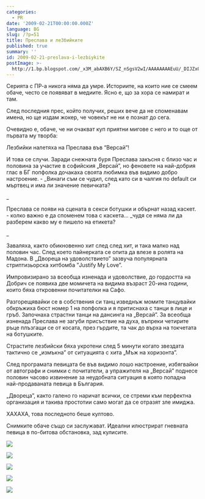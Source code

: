 ```yaml
---
categories:
  - PR
date: '2009-02-21T00:00:00.000Z'
language: BG
slug: /?p=51
title: Преслава и леЗбийките
published: true
summary: ''
id: 2009-02-21-preslava-i-lezbiykite
postImage: >-
  http://1.bp.blogspot.com/_x3M_abAXB6Y/SZ_nSgsV2wI/AAAAAAAAEuU/_DIJZx000YQ/s320/HPIM0905.jpg
---
```


Серията с ПР-а никога няма да умре. Историите, на които ние се смеем обаче, често се появяват в медиите. Ясно е, що за хора се намират и там.


След последния прес, който получих, реших вече да не споменавам имена, но ще издам жокер, че човекът не ни е познат до сега.


Очевидно е, обаче, че ни очакват куп приятни мигове с него и то още от първата му творба:


Лезбийки налетяха на Преслава във “Версай”!


И това се случи. Заради снежната буря Преслава закъсня с близо час и половина за участие в софийския „Версай”, но феновете на най-добрия глас в БГ попфолка дочакаха своята любимка във видимо добро настроение. - _Винаги съм се чудил, след като си в чалгия по default си мъртвец и има ли значение певичката?

_


Преслава се появи на сцената в секси ботушки и обърнат назад каскет. - колко важно е да споменем това с каскета... _чудя се няма ли да разберем какво му е пишело на етикета?

_


Заваляха, както обикновенно хит след след хит, и така малко над половин час. След което пайнерката се опита да влезе в ролята на Мадона. В „Двореца на удоволствието” зазвуча популярната стриптизьорска хитбомба ”Justify My Love”.


Импровизирано за всеобща изненада и удоволствие, до гордостта на Добрич се появиха две момичета на видима възраст 20-ина години, които бяха откровенни почитателки на Сафо.


Разгорещявайки се в собствения си танц изведнъж момите танцувайки обкръжиха бюст номер 1 на попфолка и я притиснаха с танци в лице и гръб. Започнаха страстни танци на дансинга на „Версай”. За всеобща изненада Преслава не загуби присъствие на духа, въпреки четирите ръце плъзгащи се от косата, през гърдите, та чак до върха на токчетата на ботушките.


Страстите лезбийски бяха укротени след 5 минути когато звездата тактично се „измъкна” от ситуацията с хита „Мъж на хоризонта”.


След програмата певицата бе във видимо лошо настроение, избягвайки от автографи и снимки с почитатели, а упражителя на „Версай” поднесе половин часово извинение за неудобната ситуация в която попадна най-продаваната певица в България.

„Двореца”, както галено го наричат всички, се стреми към перфектна организация и такива простотии само могат да се отразят зле имиджа.


ХАХАХА, това последното беше култово.


Снимките обаче също си заслужават. Идеални илюстрират гневната певица в по-битова обстановка, зад кулисите.

![](http://1.bp.blogspot.com/_x3M_abAXB6Y/SZ_nSgsV2wI/AAAAAAAAEuU/_DIJZx000YQ/s320/HPIM0905.jpg)

![](http://2.bp.blogspot.com/_x3M_abAXB6Y/SZ_nO3opozI/AAAAAAAAEuM/bDzlCvRVXds/s320/HPIM0904.jpg)

![](http://2.bp.blogspot.com/_x3M_abAXB6Y/SZ_nIotimLI/AAAAAAAAEuE/W4b2F6GdiQg/s320/HPIM0903.jpg)

![](http://3.bp.blogspot.com/_x3M_abAXB6Y/SZ_nEqUfQDI/AAAAAAAAEt8/9Vu1XB97_Lc/s320/HPIM0902.jpg)

![](http://3.bp.blogspot.com/_x3M_abAXB6Y/SZ_m8qhDC8I/AAAAAAAAEt0/yrzL_c0jh3s/s320/HPIM0901.jpg)

